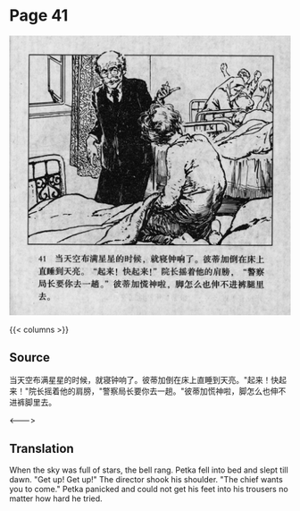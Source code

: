 # Page 41

 ![biao page](./../../../images/biao/seifert0726_biao_0045_041.jpg)

{{< columns >}}

## Source

当天空布满星星的时候，就寝钟响了。彼蒂加倒在床上直睡到天亮。"起来！快起来！"院长摇着他的肩膀，"警察局长要你去一趟。"彼蒂加慌神啦，脚怎么也伸不进裤脚里去。

<--->

## Translation

When the sky was full of stars, the bell rang. Petka fell into bed and slept till dawn. "Get up! Get up!" The director shook his shoulder. "The chief wants you to come." Petka panicked and could not get his feet into his trousers no matter how hard he tried.

